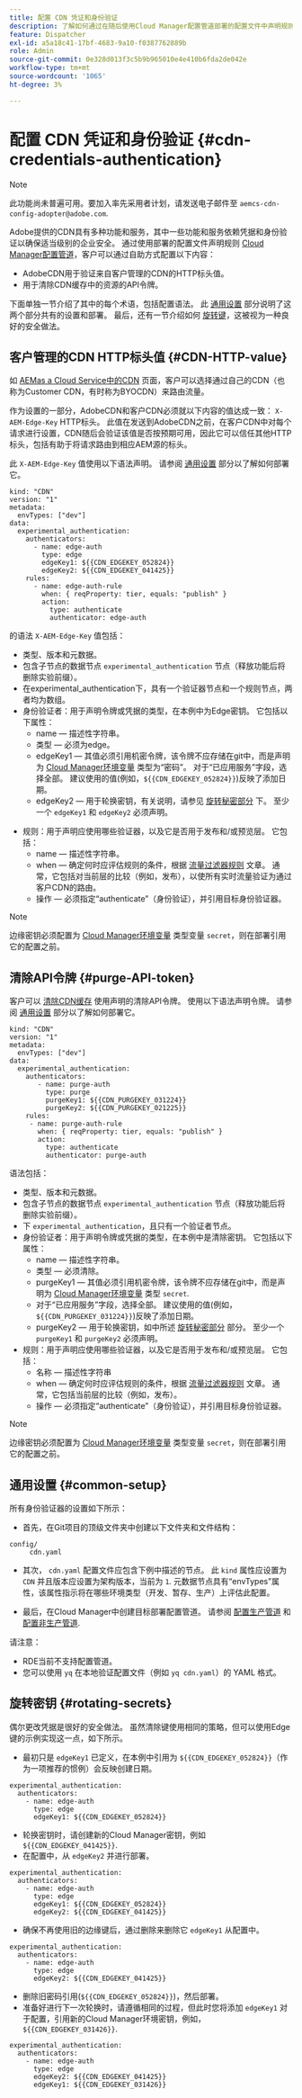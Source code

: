 ```yaml
---
title: 配置 CDN 凭证和身份验证
description: 了解如何通过在随后使用Cloud Manager配置管道部署的配置文件中声明规则来配置CDN凭据和身份验证。
feature: Dispatcher
exl-id: a5a18c41-17bf-4683-9a10-f0387762889b
role: Admin
source-git-commit: 0e328d013f3c5b9b965010e4e410b6fda2de042e
workflow-type: tm+mt
source-wordcount: '1065'
ht-degree: 3%

---
```


# 配置 CDN 凭证和身份验证 {#cdn-credentials-authentication}

>[!NOTE]
>此功能尚未普遍可用。要加入率先采用者计划，请发送电子邮件至 `aemcs-cdn-config-adopter@adobe.com`.

Adobe提供的CDN具有多种功能和服务，其中一些功能和服务依赖凭据和身份验证以确保适当级别的企业安全。 通过使用部署的配置文件声明规则 [Cloud Manager配置管道](/help/implementing/cloud-manager/configuring-pipelines/introduction-ci-cd-pipelines.md#config-deployment-pipeline)，客户可以通过自助方式配置以下内容：

* AdobeCDN用于验证来自客户管理的CDN的HTTP标头值。
* 用于清除CDN缓存中的资源的API令牌。

下面单独一节介绍了其中的每个术语，包括配置语法。 此 [通用设置](#common-setup) 部分说明了这两个部分共有的设置和部署。 最后，还有一节介绍如何 [旋转键](#rotating-secrets)，这被视为一种良好的安全做法。

## 客户管理的CDN HTTP标头值 {#CDN-HTTP-value}

如 [AEMas a Cloud Service中的CDN](/help/implementing/dispatcher/cdn.md#point-to-point-CDN) 页面，客户可以选择通过自己的CDN（也称为Customer CDN，有时称为BYOCDN）来路由流量。

作为设置的一部分，AdobeCDN和客户CDN必须就以下内容的值达成一致： `X-AEM-Edge-Key` HTTP标头。 此值在发送到AdobeCDN之前，在客户CDN中对每个请求进行设置，CDN随后会验证该值是否按预期可用，因此它可以信任其他HTTP标头，包括有助于将请求路由到相应AEM源的标头。

此 `X-AEM-Edge-Key` 值使用以下语法声明。 请参阅 [通用设置](#common-setup) 部分以了解如何部署它。

```
kind: "CDN"
version: "1"
metadata:
  envTypes: ["dev"]
data:
  experimental_authentication:
    authenticators:
      - name: edge-auth
        type: edge
        edgeKey1: ${{CDN_EDGEKEY_052824}}
        edgeKey2: ${{CDN_EDGEKEY_041425}}
    rules:
      - name: edge-auth-rule
        when: { reqProperty: tier, equals: "publish" }
        action:
          type: authenticate
          authenticator: edge-auth
```

的语法 `X-AEM-Edge-Key` 值包括：

* 类型、版本和元数据。
* 包含子节点的数据节点 `experimental_authentication` 节点（释放功能后将删除实验前缀）。
* 在experimental_authentication下，具有一个验证器节点和一个规则节点，两者均为数组。
* 身份验证者：用于声明令牌或凭据的类型，在本例中为Edge密钥。 它包括以下属性：
   * name — 描述性字符串。
   * 类型 — 必须为edge。
   * edgeKey1 — 其值必须引用机密令牌，该令牌不应存储在git中，而是声明为 [Cloud Manager环境变量](/help/implementing/cloud-manager/environment-variables.md) 类型为“密码”。 对于“已应用服务”字段，选择全部。 建议使用的值(例如，`${{CDN_EDGEKEY_052824}}`)反映了添加日期。
   * edgeKey2 — 用于轮换密钥，有关说明，请参见 [旋转秘密部分](#rotating-secrets) 下。 至少一个 `edgeKey1` 和 `edgeKey2` 必须声明。
<!--   * OnFailure - defines the action, either `log` or `block`, when a request doesn't match either `edgeKey1` or `edgeKey2`. For `log`, request processing will continue, while `block` will serve a 403 error. The `log` value is useful when testing a new token on a live site since you can first confirm that the CDN is correctly accepting the new token before changing to `block` mode; it also reduces the chance of lost connectivity between the customer CDN and the Adobe CDN, as a result of an incorrect configuration. -->
* 规则：用于声明应使用哪些验证器，以及它是否用于发布和/或预览层。  它包括：
   * name — 描述性字符串。
   * when — 确定何时应评估规则的条件，根据 [流量过滤器规则](/help/security/traffic-filter-rules-including-waf.md) 文章。 通常，它包括对当前层的比较（例如，发布），以使所有实时流量验证为通过客户CDN的路由。
   * 操作 — 必须指定“authenticate”（身份验证），并引用目标身份验证器。

>[!NOTE]
>边缘密钥必须配置为 [Cloud Manager环境变量](/help/implementing/cloud-manager/environment-variables.md) 类型变量 `secret`，则在部署引用它的配置之前。

## 清除API令牌 {#purge-API-token}

客户可以 [清除CDN缓存](/help/implementing/dispatcher/cdn-cache-purge.md) 使用声明的清除API令牌。 使用以下语法声明令牌。  请参阅 [通用设置](#common-setup) 部分以了解如何部署它。

```
kind: "CDN"
version: "1"
metadata:
  envTypes: ["dev"]
data:
  experimental_authentication:
    authenticators:
       - name: purge-auth
         type: purge
         purgeKey1: ${{CDN_PURGEKEY_031224}}
         purgeKey2: ${{CDN_PURGEKEY_021225}}
    rules:
     - name: purge-auth-rule
       when: { reqProperty: tier, equals: "publish" }
       action:
         type: authenticate
         authenticator: purge-auth
```

语法包括：

* 类型、版本和元数据。
* 包含子节点的数据节点 `experimental_authentication` 节点（释放功能后将删除实验前缀）。
* 下 `experimental_authentication`，且只有一个验证者节点。
* 身份验证者：用于声明令牌或凭据的类型，在本例中是清除密钥。 它包括以下属性：
   * name — 描述性字符串。
   * 类型 — 必须清除。
   * purgeKey1 — 其值必须引用机密令牌，该令牌不应存储在git中，而是声明为 [Cloud Manager环境变量](/help/implementing/cloud-manager/environment-variables.md) 类型 `secret`.
   * 对于“已应用服务”字段，选择全部。 建议使用的值(例如， `${{CDN_PURGEKEY_031224}}`)反映了添加日期。
   * purgeKey2 — 用于轮换密钥，如中所述 [旋转秘密部分](#rotating-secrets) 部分。 至少一个 `purgeKey1` 和 `purgeKey2` 必须声明。
* 规则：用于声明应使用哪些验证器，以及它是否用于发布和/或预览层。  它包括：
   * 名称 — 描述性字符串
   * when — 确定何时应评估规则的条件，根据 [流量过滤器规则](/help/security/traffic-filter-rules-including-waf.md) 文章。 通常，它包括当前层的比较（例如，发布）。
   * 操作 — 必须指定“authenticate”（身份验证），并引用目标身份验证器。

>[!NOTE]
>边缘密钥必须配置为 [Cloud Manager环境变量](/help/implementing/cloud-manager/environment-variables.md) 类型变量 `secret`，则在部署引用它的配置之前。

## 通用设置 {#common-setup}

所有身份验证器的设置如下所示：

* 首先，在Git项目的顶级文件夹中创建以下文件夹和文件结构：

```
config/
     cdn.yaml
```

* 其次， `cdn.yaml` 配置文件应包含下例中描述的节点。 此 `kind` 属性应设置为 `CDN` 并且版本应设置为架构版本，当前为 `1`. 元数据节点具有“envTypes”属性，该属性指示将在哪些环境类型（开发、暂存、生产）上评估此配置。

* 最后，在Cloud Manager中创建目标部署配置管道。 请参阅 [配置生产管道](/help/implementing/cloud-manager/configuring-pipelines/configuring-production-pipelines.md) 和 [配置非生产管道](/help/implementing/cloud-manager/configuring-pipelines/configuring-non-production-pipelines.md).

请注意：

* RDE当前不支持配置管道。
* 您可以使用 `yq` 在本地验证配置文件（例如 `yq cdn.yaml`）的 YAML 格式。

## 旋转密钥 {#rotating-secrets}

偶尔更改凭据是很好的安全做法。 虽然清除键使用相同的策略，但可以使用Edge键的示例实现这一点，如下所示。

* 最初只是 `edgeKey1` 已定义，在本例中引用为 `${{CDN_EDGEKEY_052824}}`（作为一项推荐的惯例）会反映创建日期。

```
experimental_authentication:
  authenticators:
    - name: edge-auth
      type: edge
      edgeKey1: ${{CDN_EDGEKEY_052824}}
```

* 轮换密钥时，请创建新的Cloud Manager密钥，例如 `${{CDN_EDGEKEY_041425}}`.
* 在配置中，从 `edgeKey2` 并进行部署。

```
experimental_authentication:
  authenticators:
    - name: edge-auth
      type: edge
      edgeKey1: ${{CDN_EDGEKEY_052824}}
      edgeKey2: ${{CDN_EDGEKEY_041425}}
```

* 确保不再使用旧的边缘键后，通过删除来删除它 `edgeKey1` 从配置中。

```
experimental_authentication:
  authenticators:
    - name: edge-auth
      type: edge
      edgeKey2: ${{CDN_EDGEKEY_041425}}
```

* 删除旧密码引用(`${{CDN_EDGEKEY_052824}}`)，然后部署。
* 准备好进行下一次轮换时，请遵循相同的过程，但此时您将添加 `edgeKey1` 对于配置，引用新的Cloud Manager环境密钥，例如， `${{CDN_EDGEKEY_031426}}`.

```
experimental_authentication:
  authenticators:
    - name: edge-auth
      type: edge
      edgeKey2: ${{CDN_EDGEKEY_041425}}
      edgeKey1: ${{CDN_EDGEKEY_031426}}
```
